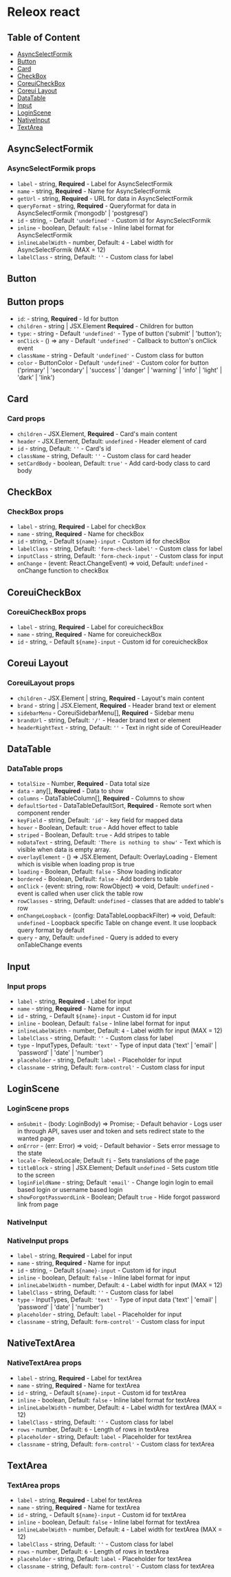 # Releox react

## Table of Content

- [AsyncSelectFormik](#asyncSelectFormik)
- [Button](#button)
- [Card](#card)
- [CheckBox](#checkBox)
- [CoreuiCheckBox](#coreuiCheckBox)
- [Coreui Layout](#coreui-layout)
- [DataTable](#datatable)
- [Input](#input)
- [LoginScene](#loginscene)
- [NativeInput](#nativeInput)
- [TextArea](#textArea)

## AsyncSelectFormik

### AsyncSelectFormik props

- `label` - string, **Required** - Label for AsyncSelectFormik
- `name` - string, **Required** - Name for AsyncSelectFormik
- `getUrl` - string, **Required** - URL for data in AsyncSelectFormik
- `queryFormat` - string, **Required** - Queryformat for data in AsyncSelectFormik ('mongodb' | 'postgresql')
- `id` - string, - Default `'undefined'` - Custom id for AsyncSelectFormik
- `inline` - boolean, Default: `false` - Inline label format for AsyncSelectFormik
- `inlineLabelWidth` - number, Default: `4` - Label width for AsyncSelectFormik (MAX = 12)
- `labelClass` - string, Default: `''` - Custom class for label

## Button

## Button props

- `id`: - string, **Required** - Id for button
- `children` - string | JSX.Element **Required** - Children for button
- `type`: - string - Default `'undefined'` - Type of button ('submit' | 'button');
- `onClick` - () => any - Default `'undefined'` - Callback to button's onClick event
- `className` - string - Default `'undefined'` - Custom class for button
- `color` - ButtonColor - Default `'undefined'` - Custom color for button ('primary' | 'secondary' | 'success' | 'danger' | 'warning' | 'info' | 'light' | 'dark' | 'link')

## Card

### Card props

- `children` - JSX.Element, **Required** - Card's main content
- `header` - JSX.Element, Default: `undefined` - Header element of card
- `id` - string, Default: `''` - Card's id
- `className` - string, Default: `''` - Custom class for card header
- `setCardBody` - boolean, Default: `true'` - Add card-body class to card body

## CheckBox

### CheckBox props

- `label` - string, **Required** - Label for checkBox
- `name` - string, **Required** - Name for checkBox
- `id` - string, - Default `${name}-input` - Custom id for checkBox
- `labelClass` - string, Default: `'form-check-label'` - Custom class for label
- `inputClass` - string, Default: `'form-check-input'` - Custom class for input
- `onChange` - (event: React.ChangeEvent) => void, Default: `undefined` - onChange function to checkBox

## CoreuiCheckBox

### CoreuiCheckBox props

- `label` - string, **Required** - Label for coreuicheckBox
- `name` - string, **Required** - Name for coreuicheckBox
- `id` - string, - Default `${name}-input` - Custom id for coreuicheckBox

## Coreui Layout

### CoreuiLayout props

- `children` - JSX.Element | string, **Required** - Layout's main content
- `brand` - string | JSX.Element, **Required** - Header brand text or element
- `sidebarMenu` - CoreuiSidebarMenu[], **Required** - Sidebar menu
- `brandUrl` - string, Default: `'/'` - Header brand text or element
- `headerRightText` - string, Default: `''` - Text in right side of CoreuiHeader

## DataTable

### DataTable props

- `totalSize` - Number, **Required** - Data total size
- `data` - any[], **Required** - Data to show
- `columns` - DataTableColumn[], **Required** - Columns to show
- `defaultSorted` - DataTableDefaultSort, **Required** - Remote sort when component render
- `keyField` - string, Default: `'id'` - key field for mapped data
- `hover` - Boolean, Default: `true` - Add hover effect to table
- `striped` - Boolean, Default: `true` - Add stripes to table
- `noDataText` - string, Default: `'There is nothing to show'` - Text which is visible when data is empty array.
- `overlayElement` - () => JSX.Element, Default: OverlayLoading - Element which is visible when loading prop is true
- `loading` - Boolean, Default: `false` - Show loading indicator
- `bordered` - Boolean, Default: `false` - Add borders to table
- `onClick` - (event: string, row: RowObject) => void, Default: `undefined` - event is called when user click the table row
- `rowClasses` - string, Default: `undefined` - classes that are added to table's row
- `onChangeLoopback` - (config: DataTableLoopbackFilter) => void, Default: `undefined` - Loopback specific Table on change event. It use loopback query format by default
- `query` - any, Default: `undefined` - Query is added to every onTableChange events

## Input

### Input props

- `label` - string, **Required** - Label for input
- `name` - string, **Required** - Name for input
- `id` - string, - Default `${name}-input` - Custom id for input
- `inline` - boolean, Default: `false` - Inline label format for input
- `inlineLabelWidth` - number, Default: `4` - Label width for input (MAX = 12)
- `labelClass` - string, Default: `''` - Custom class for label
- `type` - InputTypes, Default: `'text'` - Type of input data ('text' | 'email' | 'password' | 'date' | 'number')
- `placeholder` - string, Default: `label` - Placeholder for input
- `classname` - string, Default: `form-control'` - Custom class for input

## LoginScene

### LoginScene props

- `onSubmit` - (body: LoginBody) => Promise<void>; - Default behavior - Logs user in through API, saves user and token and sets redirect state to the wanted page
- `onError` - (err: Error) => void; - Default behavior - Sets error message to the state
- `locale` - ReleoxLocale; Default `fi` - Sets translations of the page
- `titleBlock` - string | JSX.Element; Default `undefined` - Sets custom title to the screen
- `loginFieldName` - string; Default `'email'` - Change login login to email based login or username based login
- `showForgotPasswordLink` - Boolean; Default `true` - Hide forgot password link from page

### NativeInput

### NativeInput props

- `label` - string, **Required** - Label for input
- `name` - string, **Required** - Name for input
- `id` - string, - Default `${name}-input` - Custom id for input
- `inline` - boolean, Default: `false` - Inline label format for input
- `inlineLabelWidth` - number, Default: `4` - Label width for input (MAX = 12)
- `labelClass` - string, Default: `''` - Custom class for label
- `type` - InputTypes, Default: `'text'` - Type of input data ('text' | 'email' | 'password' | 'date' | 'number')
- `placeholder` - string, Default: `label` - Placeholder for input
- `classname` - string, Default: `form-control'` - Custom class for input

## NativeTextArea

### NativeTextArea props

- `label` - string, **Required** - Label for textArea
- `name` - string, **Required** - Name for textArea
- `id` - string, - Default `${name}-input` - Custom id for textArea
- `inline` - boolean, Default: `false` - Inline label format for textArea
- `inlineLabelWidth` - number, Default: `4` - Label width for textArea (MAX = 12)
- `labelClass` - string, Default: `''` - Custom class for label
- `rows` - number, Default: `6` - Length of rows in textArea
- `placeholder` - string, Default: `label` - Placeholder for textArea
- `classname` - string, Default: `form-control'` - Custom class for textArea

## TextArea

### TextArea props

- `label` - string, **Required** - Label for textArea
- `name` - string, **Required** - Name for textArea
- `id` - string, - Default `${name}-input` - Custom id for textArea
- `inline` - boolean, Default: `false` - Inline label format for textArea
- `inlineLabelWidth` - number, Default: `4` - Label width for textArea (MAX = 12)
- `labelClass` - string, Default: `''` - Custom class for label
- `rows` - number, Default: `6` - Length of rows in textArea
- `placeholder` - string, Default: `label` - Placeholder for textArea
- `classname` - string, Default: `form-control'` - Custom class for textArea
